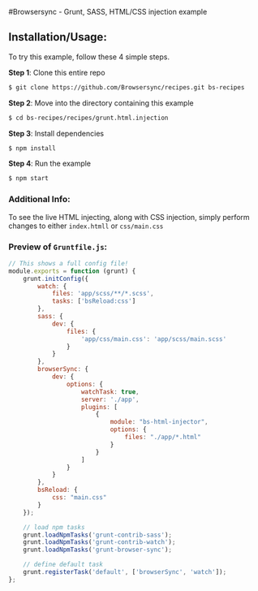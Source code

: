 #Browsersync - Grunt, SASS, HTML/CSS injection example

## Installation/Usage:

To try this example, follow these 4 simple steps. 

**Step 1**: Clone this entire repo
```bash
$ git clone https://github.com/Browsersync/recipes.git bs-recipes
```

**Step 2**: Move into the directory containing this example
```bash
$ cd bs-recipes/recipes/grunt.html.injection
```

**Step 3**: Install dependencies
```bash
$ npm install
```

**Step 4**: Run the example
```bash
$ npm start
```

### Additional Info:



To see the live HTML injecting, along with CSS injection, simply perform changes to either `index.htmll` or `css/main.css`

### Preview of `Gruntfile.js`:
```js
// This shows a full config file!
module.exports = function (grunt) {
    grunt.initConfig({
        watch: {
            files: 'app/scss/**/*.scss',
            tasks: ['bsReload:css']
        },
        sass: {
            dev: {
                files: {
                    'app/css/main.css': 'app/scss/main.scss'
                }
            }
        },
        browserSync: {
            dev: {
                options: {
                    watchTask: true,
                    server: './app',
                    plugins: [
                        {
                            module: "bs-html-injector",
                            options: {
                                files: "./app/*.html"
                            }
                        }
                    ]
                }
            }
        },
        bsReload: {
            css: "main.css"
        }
    });

    // load npm tasks
    grunt.loadNpmTasks('grunt-contrib-sass');
    grunt.loadNpmTasks('grunt-contrib-watch');
    grunt.loadNpmTasks('grunt-browser-sync');

    // define default task
    grunt.registerTask('default', ['browserSync', 'watch']);
};
```

